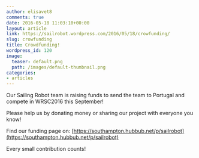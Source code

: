 ```yaml
---
author: elisavet8
comments: true
date: 2016-05-18 11:03:10+00:00
layout: article
link: https://sailrobot.wordpress.com/2016/05/18/crowfunding/
slug: crowfunding
title: Crowdfunding!
wordpress_id: 120
image:
  teaser: default.png
  path: /images/default-thumbnail.png
categories:
- articles
---
```


Our Sailing Robot team is raising funds to send the team to Portugal and compete in WRSC2016 this September!

Please help us by donating money or sharing our project with everyone you know!

Find our funding page on: [https://southampton.hubbub.net/p/sailrobot](https://southampton.hubbub.net/p/sailrobot)




Every small contribution counts!
